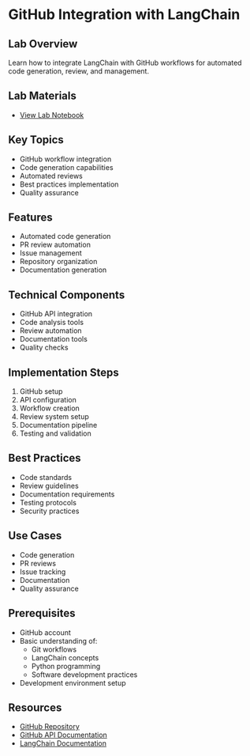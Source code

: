 # GitHub Integration with LangChain

## Lab Overview
Learn how to integrate LangChain with GitHub workflows for automated code generation, review, and management.

## Lab Materials
- [View Lab Notebook](https://github.com/aimug-org/austin_langchain/blob/main/labs/LangChain_109/ATX_LangChain_Demo_CodeGen_GitHub_Integration.ipynb)

## Key Topics
- GitHub workflow integration
- Code generation capabilities
- Automated reviews
- Best practices implementation
- Quality assurance

## Features
- Automated code generation
- PR review automation
- Issue management
- Repository organization
- Documentation generation

## Technical Components
- GitHub API integration
- Code analysis tools
- Review automation
- Documentation tools
- Quality checks

## Implementation Steps
1. GitHub setup
2. API configuration
3. Workflow creation
4. Review system setup
5. Documentation pipeline
6. Testing and validation

## Best Practices
- Code standards
- Review guidelines
- Documentation requirements
- Testing protocols
- Security practices

## Use Cases
- Code generation
- PR reviews
- Issue tracking
- Documentation
- Quality assurance

## Prerequisites
- GitHub account
- Basic understanding of:
  - Git workflows
  - LangChain concepts
  - Python programming
  - Software development practices
- Development environment setup

## Resources
- [GitHub Repository](https://github.com/aimug-org/austin_langchain)
- [GitHub API Documentation](https://docs.github.com/en/rest)
- [LangChain Documentation](https://python.langchain.com/docs/get_started/introduction.html)

